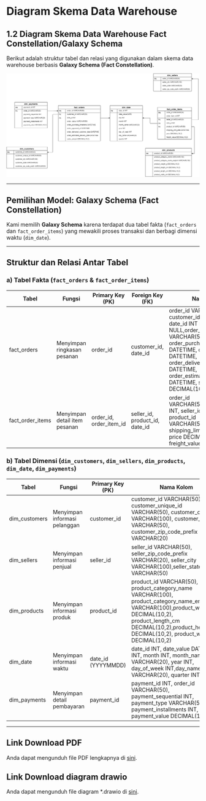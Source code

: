 # Diagram Skema Data Warehouse

## 1.2 Diagram Skema Data Warehouse Fact Constellation/Galaxy Schema

Berikut adalah struktur tabel dan relasi yang digunakan dalam skema data warehouse berbasis **Galaxy Schema (Fact Constellation)**.

<img src="assets/format_diagram.png" alt="Skema diagram" width="auto"/>

---

## Pemilihan Model: Galaxy Schema (Fact Constellation)

Kami memilih **Galaxy Schema** karena terdapat dua tabel fakta (`fact_orders` dan `fact_order_items`) yang mewakili proses transaksi dan berbagi dimensi waktu (`dim_date`).

---

## Struktur dan Relasi Antar Tabel

### a) Tabel Fakta (`fact_orders` & `fact_order_items`)

| Tabel            | Fungsi                        | Primary Key (PK)        | Foreign Key (FK)               | Nama Kolom                                                                                                                                                                                                                                                              |
| ---------------- | ----------------------------- | ----------------------- | ------------------------------ | ----------------------------------------------------------------------------------------------------------------------------------------------------------------------------------------------------------------------------------------------------------------------- |
| fact_orders      | Menyimpan ringkasan pesanan   | order_id                | customer_id, date_id           | order_id VARCHAR(50), customer_id VARCHAR(50), date_id INT NOT NULL,order_status VARCHAR(50), order_purchase_timestamp DATETIME, order_approved_at DATETIME, order_delivered_customer_date DATETIME, order_estimated_delivery_date DATETIME, sales_amount DECIMAL(10,2) |
| fact_order_items | Menyimpan detail item pesanan | order_id, order_item_id | seller_id, product_id, date_id | order_id VARCHAR(50),order_item_id INT, seller_id VARCHAR(50), product_id VARCHAR(50),date_id INT, shipping_limit_date DATETIME, price DECIMAL(10,2), freight_value DECIMAL(10,2)                                                                                       |

### b) Tabel Dimensi (`dim_customers`, `dim_sellers`, `dim_products`, `dim_date`, `dim_payments`)

| Tabel         | Fungsi                        | Primary Key (PK)   | Nama Kolom                                                                                                                                                                                                                             |
| ------------- | ----------------------------- | ------------------ | -------------------------------------------------------------------------------------------------------------------------------------------------------------------------------------------------------------------------------------- |
| dim_customers | Menyimpan informasi pelanggan | customer_id        | customer_id VARCHAR(50), customer_unique_id VARCHAR(50), customer_city VARCHAR(100), customer_state VARCHAR(50), customer_zip_code_prefix VARCHAR(20)                                                                                  |
| dim_sellers   | Menyimpan informasi penjual   | seller_id          | seller_id VARCHAR(50), seller_zip_code_prefix VARCHAR(20), seller_city VARCHAR(100),seller_state VARCHAR(50)                                                                                                                           |
| dim_products  | Menyimpan informasi produk    | product_id         | product_id VARCHAR(50), product_category_name VARCHAR(100), product_category_name_english VARCHAR(100),product_weight_g DECIMAL(10,2), product_length_cm DECIMAL(10,2),product_height_cm DECIMAL(10,2), product_width_cm DECIMAL(10,2) |
| dim_date      | Menyimpan informasi waktu     | date_id (YYYYMMDD) | date_id INT, date_value DATE, day INT, month INT, month_name VARCHAR(20), year INT, day_of_week INT,day_name VARCHAR(20), quarter INT                                                                                                  |
| dim_payments  | Menyimpan detail pembayaran   | payment_id         | payment_id INT, order_id VARCHAR(50), payment_sequential INT, payment_type VARCHAR(50), payment_installments INT, payment_value DECIMAL(10,2)                                                                                          |

---

## Link Download PDF

Anda dapat mengunduh file PDF lengkapnya di [sini](https://diska.ugm.ac.id/s/7Rpxb4ZWzzFEQ54).

## Link Download diagram drawio

Anda dapat mengunduh file diagram \*.drawio di [sini](assets/diagram_skema.drawio).
